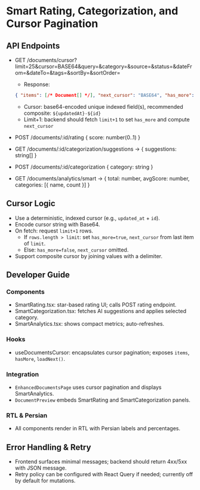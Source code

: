# Smart Rating, Categorization, and Cursor Pagination

## API Endpoints

- GET /documents/cursor?limit=25&cursor=BASE64&query=&category=&source=&status=&dateFrom=&dateTo=&tags=&sortBy=&sortOrder=
  - Response:
  ```json
  { "items": [/* Document[] */], "next_cursor": "BASE64", "has_more": true }
  ```
  - Cursor: base64-encoded unique indexed field(s), recommended composite: `${updatedAt}-${id}`
  - Limit+1: backend should fetch `limit+1` to set `has_more` and compute `next_cursor`

- POST /documents/:id/rating { score: number(0..1) }
- GET /documents/:id/categorization/suggestions -> { suggestions: string[] }
- POST /documents/:id/categorization { category: string }
- GET /documents/analytics/smart -> { total: number, avgScore: number, categories: [{ name, count }] }

## Cursor Logic

- Use a deterministic, indexed cursor (e.g., `updated_at` + `id`).
- Encode cursor string with Base64.
- On fetch: request `limit+1` rows.
  - If `rows.length > limit`: set `has_more=true`, `next_cursor` from last item of `limit`.
  - Else: `has_more=false`, `next_cursor` omitted.
- Support composite cursor by joining values with a delimiter.

## Developer Guide

### Components
- SmartRating.tsx: star-based rating UI; calls POST rating endpoint.
- SmartCategorization.tsx: fetches AI suggestions and applies selected category.
- SmartAnalytics.tsx: shows compact metrics; auto-refreshes.

### Hooks
- useDocumentsCursor: encapsulates cursor pagination; exposes `items`, `hasMore`, `loadNext()`.

### Integration
- `EnhancedDocumentsPage` uses cursor pagination and displays SmartAnalytics.
- `DocumentPreview` embeds SmartRating and SmartCategorization panels.

### RTL & Persian
- All components render in RTL with Persian labels and percentages.

## Error Handling & Retry
- Frontend surfaces minimal messages; backend should return 4xx/5xx with JSON message.
- Retry policy can be configured with React Query if needed; currently off by default for mutations.
